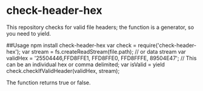 # check-header-hex
This repository checks for valid file headers; the function is a generator, so you need to yield.

##Usage
    npm install check-header-hex
    var check    = require('check-header-hex');
    var stream   = fs.createReadStream(file.path);  // or data stream
    var validHex = '25504446,FFD8FFE1, FFD8FFE0, FFD8FFFE, 89504E47'; // This can be an individual hex or comma delimited;
    var isValid  = yield check.checkIfValidHeader(validHex, stream); 

The function returns true or false. 

